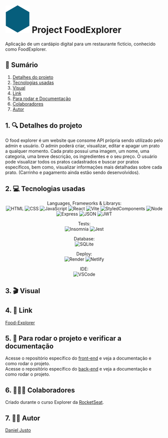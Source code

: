 # ![logo](https://github.com/DanJusto/Front_Food/blob/main/src/assets/polygon.svg) Project FoodExplorer
Aplicação de um cardápio digital para um restaurante fictício, conhecido como FoodExplorer.

## 📜 Sumário
1. [Detalhes do projeto](https://github.com/DanJusto/Project_FoodExplorer#1--detalhes-do-projeto)
2. [Tecnologias usadas](https://github.com/DanJusto/Project_FoodExplorer#2--tecnologias-usadas)
3. [Visual](https://github.com/DanJusto/Project_FoodExplorer#3--visual)
4. [Link](https://github.com/DanJusto/Project_FoodExplorer#4--link)
5. [Para rodar e Documentação](https://github.com/DanJusto/Project_FoodExplorer#5--para-rodar-o-projeto-e-verificar-a-documenta%C3%A7%C3%A3o)
6. [Colaboradores](https://github.com/DanJusto/Project_FoodExplorer#6--colaboradores)
7. [Autor](https://github.com/DanJusto/Project_FoodExplorer#7--autor)

## 1. 🔍 Detalhes do projeto
O food explorer é um website que consome API própria sendo utilizado pelo admin e usuário. O admin poderá criar, visualizar, editar e apagar um prato a qualquer momento. Cada prato possui uma imagem, um nome, uma categoria, uma breve descrição, os ingredientes e o seu preço. O usuário pode visualizar todos os pratos cadastrados e buscar por pratos específicos, bem como, visualizar informações mais detalhadas sobre cada prato.
(Carrinho e pagamento ainda estão sendo desenvolvidos).

## 2. 💻 Tecnologias usadas
<div align="center">

Languages, Frameworks & Librarys:   
![HTML](https://img.shields.io/badge/HTML5-E34F26?style=for-the-badge&logo=html5&logoColor=white)
![CSS](https://img.shields.io/badge/CSS3-1572B6?style=for-the-badge&logo=css3&logoColor=white)
![JavaScript](https://img.shields.io/badge/JavaScript-323330?style=for-the-badge&logo=javascript&logoColor=F7DF1E)
![React](https://img.shields.io/badge/React-20232A?style=for-the-badge&logo=react&logoColor=61DAFB)
![Vite](https://img.shields.io/badge/Vite-B73BFE?style=for-the-badge&logo=vite&logoColor=FFD62E)
![StyledComponents](https://img.shields.io/badge/styled--components-DB7093?style=for-the-badge&logo=styled-components&logoColor=white)
![Node](https://img.shields.io/badge/Node.js-339933?style=for-the-badge&logo=nodedotjs&logoColor=white)
![Express](https://img.shields.io/badge/Express.js-000000?style=for-the-badge&logo=express&logoColor=white)
![JSON](https://img.shields.io/badge/json-5E5C5C?style=for-the-badge&logo=json&logoColor=white)
![JWT](https://img.shields.io/badge/JWT-000000?style=for-the-badge&logo=JSON%20web%20tokens&logoColor=white)

Tests:  
![Insomnia](https://img.shields.io/badge/Insomnia-5849be?style=for-the-badge&logo=Insomnia&logoColor=white)
![Jest](https://img.shields.io/badge/Jest-C21325?style=for-the-badge&logo=jest&logoColor=white)

Database:  
![SQLite](https://img.shields.io/badge/SQLite-07405E?style=for-the-badge&logo=sqlite&logoColor=white)

Deploy:  
![Render](https://img.shields.io/badge/Render-46E3B7?style=for-the-badge&logo=render&logoColor=white)
![Netlify](https://img.shields.io/badge/Netlify-00C7B7?style=for-the-badge&logo=netlify&logoColor=white)

IDE:  
![VSCode](https://img.shields.io/badge/VSCode-0078D4?style=for-the-badge&logo=visual%20studio%20code&logoColor=white)

</div>

## 3. 🎬 Visual

## 4. 🔗 Link
[Food-Explorer](https://food-explorer29.netlify.app/)

## 5. 🔌 Para rodar o projeto e verificar a documentação
Acesse o repositório específico do [front-end](https://github.com/DanJusto/Front_Food) e veja a documentação e como rodar o projeto.  
Acesse o repositório específico do [back-end](https://github.com/DanJusto/API_Food) e veja a documentação e como rodar o projeto.

## 6. 🧑‍🤝‍🧑 Colaboradores
Criado durante o curso Explorer da [RocketSeat](https://www.rocketseat.com.br/).

## 7. 👨‍💻 Autor
[Daniel Justo](https://github.com/DanJusto)